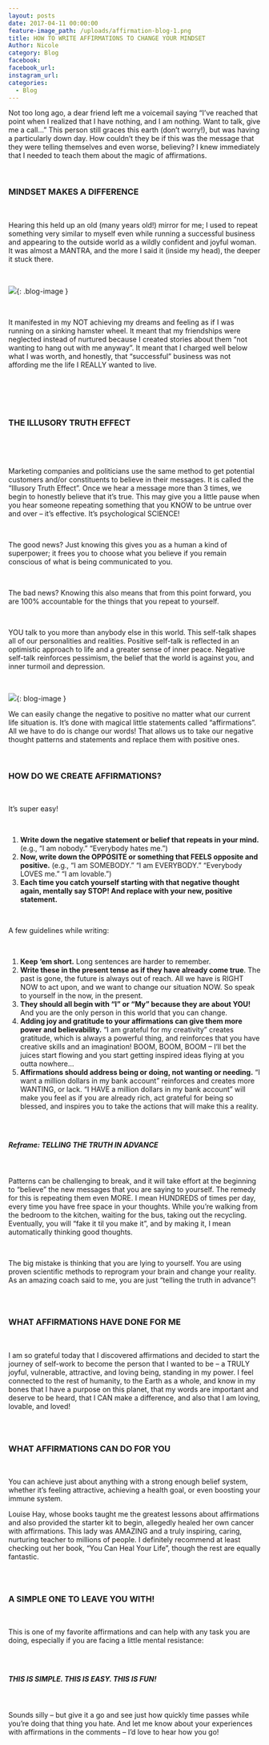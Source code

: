 ```yaml
---
layout: posts
date: 2017-04-11 00:00:00
feature-image_path: /uploads/affirmation-blog-1.png
title: HOW TO WRITE AFFIRMATIONS TO CHANGE YOUR MINDSET
Author: Nicole
category: Blog
facebook:
facebook_url:
instagram_url:
categories:
  - Blog
---
```


Not too long ago, a dear friend left me a voicemail saying “I’ve reached that point when I realized that I have nothing, and I am nothing. Want to talk, give me a call…” This person still graces this earth (don’t worry!), but was having a particularly down day. How couldn’t they be if this was the message that they were telling themselves and even worse, believing? I knew immediately that I needed to teach them about the magic of affirmations.

&nbsp;

### MINDSET MAKES A DIFFERENCE

&nbsp;

Hearing this held up an old (many years old!) mirror for me; I used to repeat something very similar to myself even while running a successful business and appearing to the outside world as a wildly confident and joyful woman. It was almost a MANTRA, and the more I said it (inside my head), the deeper it stuck there.

&nbsp;

![](/uploads/affirmation-blog-1.png){: .blog-image }

&nbsp;

It manifested in my NOT achieving my dreams and feeling as if I was running on a sinking hamster wheel. It meant that my friendships were neglected instead of nurtured because I created stories about them “not wanting to hang out with me anyway”. It meant that I charged well below what I was worth, and honestly, that “successful” business was not affording me the life I REALLY wanted to live.

&nbsp;

### &nbsp;

### THE ILLUSORY TRUTH EFFECT

&nbsp;

&nbsp;

Marketing companies and politicians use the same method to get potential customers and/or constituents to believe in their messages. It is called the “Illusory Truth Effect”. Once we hear a message more than 3 times, we begin to honestly believe that it’s true. This may give you a little pause when you hear someone repeating something that you KNOW to be untrue over and over – it’s effective. It’s psychological SCIENCE!

&nbsp;

The good news? Just knowing this gives you as a human a kind of superpower; it frees you to choose what you believe if you remain conscious of what is being communicated to you.

&nbsp;

The bad news? Knowing this also means that from this point forward, you are 100% accountable for the things that you repeat to yourself.

&nbsp;

YOU talk to you more than anybody else in this world. This self-talk shapes all of our personalities and realities. Positive self-talk is reflected in an optimistic approach to life and a greater sense of inner peace. Negative self-talk reinforces pessimism, the belief that the world is against you, and inner turmoil and depression.

&nbsp;

![](/uploads/affirmation-blog-2.png){: blog-image }

We can easily change the negative to positive no matter what our current life situation is. It’s done with magical little statements called “affirmations”. All we have to do is change our words! That allows us to take our negative thought patterns and statements and replace them with positive ones.

&nbsp;

### HOW DO WE CREATE AFFIRMATIONS?

&nbsp;

It’s super easy!

&nbsp;

1. **Write down the negative statement or belief that repeats in your mind.** (e.g., “I am nobody.” “Everybody hates me.”)
2. **Now, write down the OPPOSITE or something that FEELS opposite and positive.** (e.g., “I am SOMEBODY.” “I am EVERYBODY.” “Everybody LOVES me.” “I am lovable.”)
3. **Each time you catch yourself starting with that negative thought again, mentally say STOP! And replace with your new, positive statement.**

&nbsp;

A few guidelines while writing:

&nbsp;

1. **Keep ‘em short.** Long sentences are harder to remember.
2. **Write these in the present tense as if they have already come true**. The past is gone, the future is always out of reach. All we have is RIGHT NOW to act upon, and we want to change our situation NOW. So speak to yourself in the now, in the present.
3. **They should all begin with “I” or “My” because they are about YOU!** And you are the only person in this world that you can change.
4. **Adding joy and gratitude to your affirmations can give them more power and believability.** “I am grateful for my creativity” creates gratitude, which is always a powerful thing, and reinforces that you have creative skills and an imagination! BOOM, BOOM, BOOM – I’ll bet the juices start flowing and you start getting inspired ideas flying at you outta nowhere…
5. **Affirmations should address being or doing, not wanting or needing.** “I want a million dollars in my bank account” reinforces and creates more WANTING, or lack. “I HAVE a million dollars in my bank account” will make you feel as if you are already rich, act grateful for being so blessed, and inspires you to take the actions that will make this a reality.

##### &nbsp;

##### Reframe: TELLING THE TRUTH IN ADVANCE

&nbsp;

Patterns can be challenging to break, and it will take effort at the beginning to “believe” the new messages that you are saying to yourself. The remedy for this is repeating them even MORE. I mean HUNDREDS of times per day, every time you have free space in your thoughts. While you’re walking from the bedroom to the kitchen, waiting for the bus, taking out the recycling. Eventually, you will “fake it til you make it”, and by making it, I mean automatically thinking good thoughts.

&nbsp;

The big mistake is thinking that you are lying to yourself. You are using proven scientific methods to reprogram your brain and change your reality. As an amazing coach said to me, you are just “telling the truth in advance”!

### &nbsp;

### WHAT AFFIRMATIONS HAVE DONE FOR ME

&nbsp;

I am so grateful today that I discovered affirmations and decided to start the journey of self-work to become the person that I wanted to be – a TRULY joyful, vulnerable, attractive, and loving being, standing in my power. I feel connected to the rest of humanity, to the Earth as a whole, and know in my bones that I have a purpose on this planet, that my words are important and deserve to be heard, that I CAN make a difference, and also that I am loving, lovable, and loved!

### &nbsp;

### WHAT AFFIRMATIONS CAN DO FOR YOU

&nbsp;

You can achieve just about anything with a strong enough belief system, whether it’s feeling attractive, achieving a health goal, or even boosting your immune system.

Louise Hay, whose books taught me the greatest lessons about affirmations and also provided the starter kit to begin, allegedly healed her own cancer with affirmations. This lady was AMAZING and a truly inspiring, caring, nurturing teacher to millions of people. I definitely recommend at least checking out her book, “You Can Heal Your Life”, though the rest are equally fantastic.

### &nbsp;

### A SIMPLE ONE TO LEAVE YOU WITH!

&nbsp;

This is one of my favorite affirmations and can help with any task you are doing, especially if you are facing a little mental resistance:

##### &nbsp;

##### THIS IS SIMPLE. THIS IS EASY. THIS IS FUN!

&nbsp;

Sounds silly – but give it a go and see just how quickly time passes while you’re doing that thing you hate. And let me know about your experiences with affirmations in the comments – I’d love to hear how you go!
